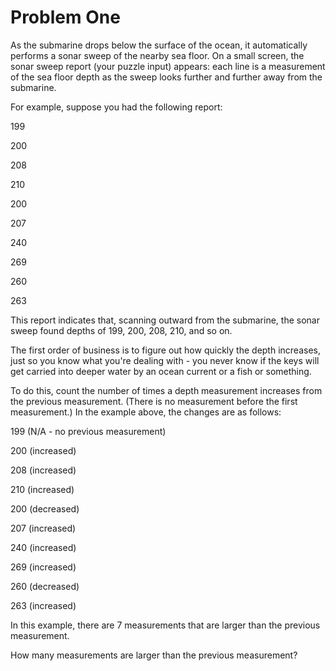 # Problem One
As the submarine drops below the surface of the ocean, it automatically performs a sonar sweep of the nearby sea floor. On a small screen, the sonar sweep report (your puzzle input) appears: each line is a measurement of the sea floor depth as the sweep looks further and further away from the submarine.

For example, suppose you had the following report:

199

200

208

210

200

207

240

269

260

263

This report indicates that, scanning outward from the submarine, the sonar sweep found depths of 199, 200, 208, 210, and so on.

The first order of business is to figure out how quickly the depth increases, just so you know what you're dealing with - you never know if the keys will get carried into deeper water by an ocean current or a fish or something.

To do this, count the number of times a depth measurement increases from the previous measurement. (There is no measurement before the first measurement.) In the example above, the changes are as follows:

199 (N/A - no previous measurement)

200 (increased)

208 (increased)

210 (increased)

200 (decreased)

207 (increased)

240 (increased)

269 (increased)

260 (decreased)

263 (increased)

In this example, there are 7 measurements that are larger than the previous measurement.

How many measurements are larger than the previous measurement?